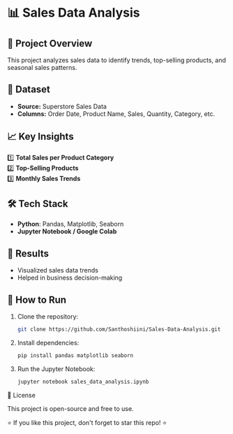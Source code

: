 # 📊 Sales Data Analysis 

## 📌 Project Overview
This project analyzes sales data to identify trends, top-selling products, and seasonal sales patterns.

## 📂 Dataset
- **Source:** Superstore Sales Data
- **Columns:** Order Date, Product Name, Sales, Quantity, Category, etc.

## 📈 Key Insights
1️⃣ **Total Sales per Product Category**  
2️⃣ **Top-Selling Products**  
3️⃣ **Monthly Sales Trends**  

## 🛠 Tech Stack
- **Python**: Pandas, Matplotlib, Seaborn  
- **Jupyter Notebook / Google Colab**  

## 🚀 Results
- Visualized sales data trends  
- Helped in business decision-making  

## 📌 How to Run
1. Clone the repository:
     ```bash
   git clone https://github.com/Santhoshiini/Sales-Data-Analysis.git
2. Install dependencies:
    ```bash
    pip install pandas matplotlib seaborn

3. Run the Jupyter Notebook:
    ```bash
   jupyter notebook sales_data_analysis.ipynb


📜 License

This project is open-source and free to use.

⭐ If you like this project, don't forget to star this repo! ⭐














   
